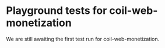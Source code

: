 # Playground tests for coil-web-monetization
We are still awaiting the first test run for coil-web-monetization.
